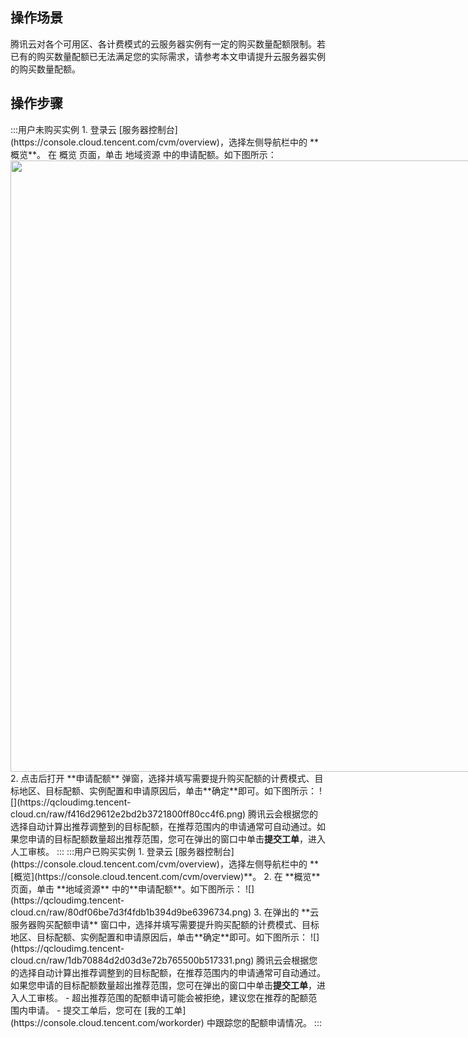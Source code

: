 ## 操作场景
腾讯云对各个可用区、各计费模式的云服务器实例有一定的购买数量配额限制。若已有的购买数量配额已无法满足您的实际需求，请参考本文申请提升云服务器实例的购买数量配额。

## 操作步骤

<dx-tabs>
:::用户未购买实例
1. 登录云  [服务器控制台](https://console.cloud.tencent.com/cvm/overview)，选择左侧导航栏中的 **概览**。
在 概览 页面，单击 地域资源 中的申请配额。如下图所示：
<img style="width:978px; max-width: inherit;" src="https://qcloudimg.tencent-cloud.cn/raw/232de4cd45025dbad32763e7d7ef3c41.png" />
2. 点击后打开 **申请配额** 弹窗，选择并填写需要提升购买配额的计费模式、目标地区、目标配额、实例配置和申请原因后，单击**确定**即可。如下图所示：
![](https://qcloudimg.tencent-cloud.cn/raw/f416d29612e2bd2b3721800ff80cc4f6.png)
腾讯云会根据您的选择自动计算出推荐调整到的目标配额，在推荐范围内的申请通常可自动通过。如果您申请的目标配额数量超出推荐范围，您可在弹出的窗口中单击<b>提交工单</b>，进入人工审核。
:::
:::用户已购买实例
1. 登录云 [服务器控制台](https://console.cloud.tencent.com/cvm/overview)，选择左侧导航栏中的 **[概览](https://console.cloud.tencent.com/cvm/overview)**。
2. 在 **概览** 页面，单击 **地域资源** 中的**申请配额**。如下图所示：
![](https://qcloudimg.tencent-cloud.cn/raw/80df06be7d3f4fdb1b394d9be6396734.png)
3. 在弹出的 **云服务器购买配额申请** 窗口中，选择并填写需要提升购买配额的计费模式、目标地区、目标配额、实例配置和申请原因后，单击**确定**即可。如下图所示：
![](https://qcloudimg.tencent-cloud.cn/raw/1db70884d2d03d3e72b765500b517331.png)
腾讯云会根据您的选择自动计算出推荐调整到的目标配额，在推荐范围内的申请通常可自动通过。如果您申请的目标配额数量超出推荐范围，您可在弹出的窗口中单击<b>提交工单</b>，进入人工审核。
<dx-alert infotype="explain" title="">
- 超出推荐范围的配额申请可能会被拒绝，建议您在推荐的配额范围内申请。
- 提交工单后，您可在 [我的工单](https://console.cloud.tencent.com/workorder) 中跟踪您的配额申请情况。
</dx-alert>
:::
</dx-tabs>



